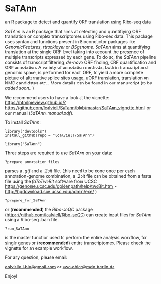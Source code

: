 # SaTAnn
an R package to detect and quantify ORF translation using Ribo-seq data

*SaTAnn* is an R package that aims at detecting and quantifiying ORF translation on complex transcriptomes using Ribo-seq data.
This package uses syntax and functions present in Bioconductor packages like *GenomicFeatures*, *rtracklayer* or *BSgenome*. 
*SaTAnn* aims at quantifying translation at the single ORF level taking into account the presence of multiple transcripts expressed by each gene.
To do so, the *SaTAnn* pipeline consists of transcript filtering, *de-novo* ORF finding, ORF quantification and ORF annotation.
A variety of annotation methods, both in transcript and genomic space, is performed for each ORF, to yield a more complete picture of alternative splice sites usage, uORF translation, translation on NMD candidates etc...
More details can be found in our manuscript (*to be added soon...*)

We recommend users to have a look at the vignette: https://htmlpreview.github.io/?https://github.com/lcalviell/SaTann/blob/master/SaTAnn_vignette.html, or our manual (*SaTAnn_manual.pdf*).


To install *SaTAnn*:

```
library("devtools")
install_github(repo = "lcalviell/SaTAnn")

library("SaTAnn")

```

Three steps are required to use *SaTAnn* on your data:
```
?prepare_annotation_files
```
parses a *.gtf* and a *.2bit* file. (this need to be done once per each annotation-genome combination, a .2bit file can be obtained from a fasta file using the *faToTwoBit* software from UCSC: https://genome.ucsc.edu/goldenpath/help/twoBit.html - http://hgdownload.soe.ucsc.edu/admin/exe/ )


```
?prepare_for_SaTAnn
```
or (**recommended**) the *Ribo-seQC* package (https://github.com/lcalviell/Ribo-seQC) can create input files for *SaTAnn* using a Ribo-seq .bam file.


```
?run_SaTAnn
```

is the master function used to perform the entire analysis workflow, for single genes or (**recommended**) entire transcriptomes.
Please check the vignette for an example workflow.


For any question, please email:

calviello.l.bio@gmail.com or uwe.ohler@mdc-berlin.de


Enjoy!


